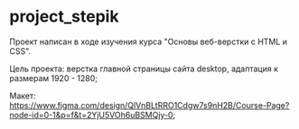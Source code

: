 # project_stepik

Проект написан в ходе изучения курса "Основы веб-верстки с HTML и CSS".

Цель проекта: верстка главной страницы сайта desktop, адаптация к размерам 1920 - 1280;

Макет: https://www.figma.com/design/QlVnBLtRRO1Cdgw7s9nH2B/Course-Page?node-id=0-1&p=f&t=2YjU5VOh6uBSMQjy-0;
